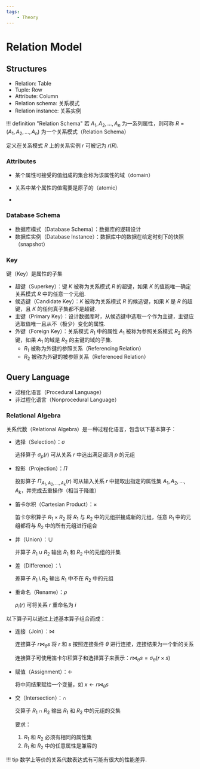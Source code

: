 ```yaml
---
tags:
    - Theory
---
```


# Relation Model

## Structures

- Relation: Table
- Tuple: Row
- Attribute: Column
- Relation schema: 关系模式
- Relation instance: 关系实例

!!! definition "Relation Schema"
    若 $A_1, A_2, \ldots, A_n$ 为一系列属性，则可称 $R=(A_1, A_2, \ldots, A_n)$ 为一个关系模式（Relation Schema）

定义在关系模式 $R$ 上的关系实例 $r$ 可被记为 $r(R)$.

### Attributes

- 某个属性可接受的值组成的集合称为该属性的域（domain）

- 关系中某个属性的值需要是原子的（atomic）

- 


### Database Schema

- 数据库模式（Database Schema）：数据库的逻辑设计
- 数据库实例（Database Instance）：数据库中的数据在给定时刻下的快照（snapshot）

### Key

键（Key）是属性的子集

- 超键（Superkey）：键 $K$ 被称为关系模式 $R$ 的超键，如果 $K$ 的值能唯一确定关系模式 $R$ 中的任意一个元组.
- 候选键（Candidate Key）：$K$ 被称为关系模式 $R$ 的候选键，如果 $K$ 是 $R$ 的超键，且 $K$ 的任何真子集都不是超键.
- 主键（Primary Key）：设计数据库时，从候选键中选取一个作为主键，主键应选取值唯一且从不（极少）变化的属性.
- 外键（Foreign Key）：关系模式 $R_1$ 中的属性 $A_1$ 被称为参照关系模式 $R_2$ 的外键，如果 $A_1$ 的域是 $R_2$ 的主键的域的子集.
    - $R_1$ 被称为外键的参照关系（Referencing Relation）
    - $R_2$ 被称为外键的被参照关系（Referenced Relation）

## Query Language

- 过程化语言（Procedural Language）
- 非过程化语言（Nonprocedural Language）

### Relational Algebra

关系代数（Relational Algebra）是一种过程化语言，包含以下基本算子：

- 选择（Selection）：$\sigma$

    选择算子 $\sigma_p(r)$ 可从关系 $r$ 中选出满足谓词 $p$ 的元组

- 投影（Projection）：$\Pi$

    投影算子 $\Pi_{A_1, A_2, \ldots, A_k}(r)$ 可从输入关系 $r$ 中提取出指定的属性集 $A_1, A_2, \ldots, A_k$，并完成去重操作（相当于降维）

- 笛卡尔积（Cartesian Product）：$\times$

    笛卡尔积算子 $R_1 \times R_2$ 将 $R_1$ 与 $R_2$ 中的元组拼接成新的元组，任意 $R_1$ 中的元组都将与 $R_2$ 中的所有元组进行组合

- 并（Union）：$\cup$

    并算子 $R_1 \cup R_2$ 输出 $R_1$ 和 $R_2$ 中的元组的并集

- 差（Difference）：$\setminus$

    差算子 $R_1 \setminus R_2$ 输出 $R_1$ 中不在 $R_2$ 中的元组

- 重命名（Rename）：$\rho$

    $\rho_i(r)$ 可将关系 $r$ 重命名为 $i$

以下算子可以通过上述基本算子组合而成：

- 连接（Join）：$\bowtie$

    连接算子 $r \bowtie_\theta s$ 将 $r$ 和 $s$ 按照连接条件 $\theta$ 进行连接，连接结果为一个新的关系

    连接算子可使用笛卡尔积算子和选择算子来表示：$r \bowtie_\theta s = \sigma_{\theta}(r \times s)$

- 赋值（Assignment）：$\leftarrow$

    将中间结果赋给一个变量，如 $x \leftarrow r \bowtie_\theta s$

- 交（Intersection）：$\cap$

    交算子 $R_1 \cap R_2$ 输出 $R_1$ 和 $R_2$ 中的元组的交集

    要求：
    
    1. $R_1$ 和 $R_2$ 必须有相同的属性集
    2. $R_1$ 和 $R_2$ 中的任意属性是兼容的

!!! tip
    数学上等价的关系代数表达式有可能有很大的性能差异.
